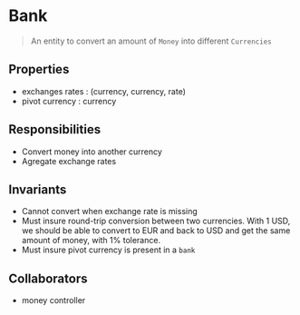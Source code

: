 # Bank

> An entity to convert an amount of `Money` into different `Currencies`

## Properties

- exchanges rates : (currency, currency, rate)
- pivot currency : currency

## Responsibilities

- Convert money into another currency
- Agregate exchange rates

## Invariants

- Cannot convert when exchange rate is missing
- Must insure round-trip conversion between two currencies. With 1 USD, we should be able to convert to EUR and back to USD and get the same amount of money, with 1% tolerance.
- Must insure pivot currency is present in a `bank`

## Collaborators

- money controller
